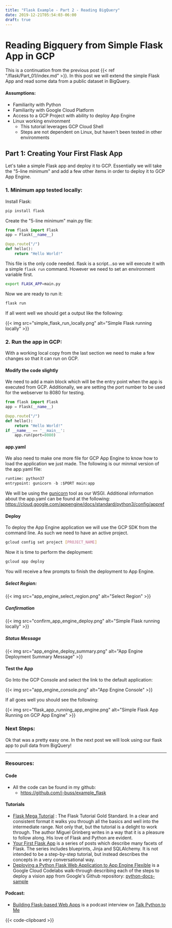 ```yaml
---
title: "Flask Example - Part 2 - Reading BigQuery"
date: 2019-12-21T05:54:03-06:00
draft: true
---
```


# Reading Bigquery from Simple Flask App in GCP

This is a continuation from the previous post {{< ref "/flask/Part_01/index.md" >}}. In this post we will extend the simple Flask App and read some data from a public dataset in BigQuery.

#### Assumptions:
- Familiarity with Python
- Familiarity with Google Cloud Platform
- Access to a GCP Project with ability to deploy App Engine
- Linux working environment 
  - This tutorial leverages GCP Cloud Shell
  - Steps are not dependent on Linux, but haven't been tested in other environments

## Part 1: Creating Your First Flask App

Let's take a simple Flask app and deploy it to GCP. Essentially we will take the "5-line minimum" and add a few other items in order to deploy it to GCP App Engine.

### 1. Minimum app tested locally:
Install Flask:
```bash
pip install flask
```
Create the "5-line minimum" main.py file:  
```python
from flask import Flask
app = Flask(__name__)

@app.route("/")
def hello():
    return "Hello World!"
```
This file is the only code needed. 
flask is a script...so we will execute it with a simple `flask run` command. 
However we need to set an environment variable first.
 ```bash
export FLASK_APP=main.py
```
Now we are ready to run it:
```bash
flask run
 ```
If all went well we should get a output like the following:

{{< img src="simple_flask_run_locally.png" alt="Simple Flask running locally" >}}

### 2. Run the app in GCP:

With a working local copy from the last section we need to make a few changes so that it can run on GCP. 

#### Modify the code slightly

We need to add a main block which will be the entry point when the app is executed from GCP. Additionally, we are setting the port number to be used for the webserver to 8080 for testing.

```python {hl_lines=["7-8"]}
from flask import Flask
app = Flask(__name__)

@app.route("/")
def hello():
    return "Hello World!"
if __name__ == '__main__':
    app.run(port=8080)
``` 

#### app.yaml

We also need to make one more file for GCP App Engine to know how to load the application we just made. The following is our minmal version of the app.yaml file:

```python
runtime: python37
entrypoint: gunicorn -b :$PORT main:app
```

We will be using the [gunicorn](https://gunicorn.org/) tool as our WSGI. Additional information about the app.yaml can be found at the following: 
 https://cloud.google.com/appengine/docs/standard/python3/config/appref

#### Deploy

To deploy the App Engine application we will use the GCP SDK from the command line. As such we need to have an active project.

```bash
gcloud config set project [PROJECT_NAME]
```

Now it is time to perform the deployment:

```bash
gcloud app deploy
```
You will receive a few prompts to finish the deployment to App Engine.

##### Select Region:

{{< img src="app_engine_select_region.png" alt="Select Region" >}}

##### Confirmation

{{< img src="confirm_app_engine_deploy.png" alt="Simple Flask running locally" >}} 

##### Status Message

{{< img src="app_engine_deploy_summary.png" alt="App Engine Deployment Summary Message" >}}

#### Test the App

Go Into the GCP Console and select the link to the default application:

{{< img src="app_engine_console.png" alt="App Engine Console" >}}

If all goes well you should see the following:

{{< img src="flask_app_running_app_engine.png" alt="Simple Flask App Running on GCP App Engine" >}}

### Next Steps:

Ok that was a pretty easy one. In the next post we will look using our flask app to pull data from BigQuery!

---

### Resources:
#### Code
- All the code can be found in my github: 
    - https://github.com/j-buss/example_flask
#### Tutorials
- [Flask Mega Tutorial](https://blog.miguelgrinberg.com/post/the-flask-mega-tutorial-part-i-hello-world)
 : The Flask Tutorial Gold Standard. In a clear and consistent format it walks you through all the basics and well into the intermediate range.
 Not only that, but the tutorial is a delight to work through. 
 The author Miguel Grinberg writes in a way that it is a pleasure to follow along. 
 His love of Flask and Python are evident.
- [Your First Flask App](https://hackersandslackers.com/your-first-flask-application/) is a series of posts which describe many facets of Flask.
The series includes blueprints, Jinja and SQLAlchemy. It is not intended to be a step-by-step tutorial, but instead describes the concepts in a very 
conversational way.
- [Deploying a Python Flask Web Application to App Engine Flexible](https://codelabs.developers.google.com/codelabs/cloud-vision-app-engine/index.html?index=..%2F..index#0)
is a Google Cloud Codelabs walk-through describing each of the steps to deploy a vision app from Google's Github repository: 
[python-docs-sample](https://github.com/GoogleCloudPlatform/python-docs-samples) 

#### Podcast:
- [Building Flask-based Web Apps](https://talkpython.fm/episodes/show/48/building-flask-based-web-apps) is a podcast interview on [Talk Python to Me]()

{{< code-clipboard >}}

